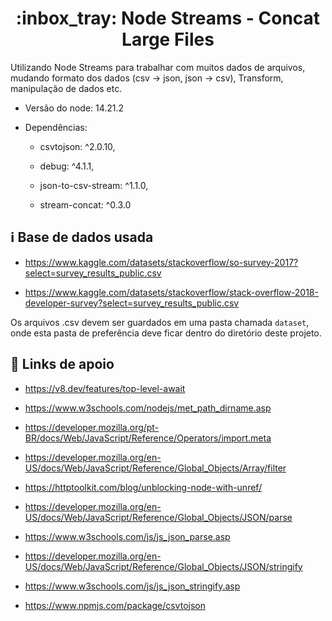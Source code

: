 <h1 align="center"> :inbox_tray: Node Streams - Concat Large Files</h1>
Utilizando Node Streams para trabalhar com muitos dados de arquivos, mudando formato dos dados (csv -> json, json -> csv), Transform, manipulação de dados etc.

- Versão do node: 14.21.2

- Dependências:

    - csvtojson: ^2.0.10,

    - debug: ^4.1.1,

    - json-to-csv-stream: ^1.1.0,

    - stream-concat: ^0.3.0

## :information_source: Base de dados usada

- https://www.kaggle.com/datasets/stackoverflow/so-survey-2017?select=survey_results_public.csv

- https://www.kaggle.com/datasets/stackoverflow/stack-overflow-2018-developer-survey?select=survey_results_public.csv

Os arquivos .csv devem ser guardados em uma pasta chamada `dataset`, onde esta pasta de preferência deve ficar dentro do diretório deste projeto.

## :link: Links de apoio

- https://v8.dev/features/top-level-await

- https://www.w3schools.com/nodejs/met_path_dirname.asp

- https://developer.mozilla.org/pt-BR/docs/Web/JavaScript/Reference/Operators/import.meta

- https://developer.mozilla.org/en-US/docs/Web/JavaScript/Reference/Global_Objects/Array/filter

- https://httptoolkit.com/blog/unblocking-node-with-unref/

- https://developer.mozilla.org/en-US/docs/Web/JavaScript/Reference/Global_Objects/JSON/parse

- https://www.w3schools.com/js/js_json_parse.asp

- https://developer.mozilla.org/en-US/docs/Web/JavaScript/Reference/Global_Objects/JSON/stringify

- https://www.w3schools.com/js/js_json_stringify.asp

- https://www.npmjs.com/package/csvtojson